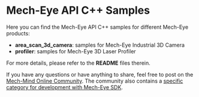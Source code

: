 # Mech-Eye API C++ Samples

Here you can find the Mech-Eye API C++ samples for different Mech-Eye products:

- **area_scan_3d_camera**: samples for Mech-Eye Industrial 3D Camera
- **profiler**: samples for Mech-Eye 3D Laser Profiler

For more details, please refer to the **README** files therein.

If you have any questions or have anything to share, feel free to post on the [Mech-Mind Online Community](https://community.mech-mind.com/). The community also contains a [specific category for development with Mech-Eye SDK](https://community.mech-mind.com/c/mech-eye-sdk-development/19).

